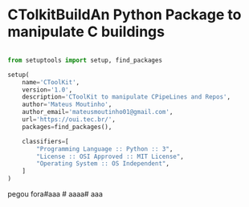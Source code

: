 # CTolkitBuildAn Python Package to manipulate C buildings


<!-- codeof:    setup.py   -->
~~~py

from setuptools import setup, find_packages

setup(
    name='CToolKit',
    version='1.0',
    description='CToolKit to manipulate CPipeLines and Repos',
    author='Mateus Moutinho',
    author_email='mateusmoutinho01@gmail.com',
    url='https://oui.tec.br/',
    packages=find_packages(),

    classifiers=[
        "Programming Language :: Python :: 3",
        "License :: OSI Approved :: MIT License",
        "Operating System :: OS Independent",
    ]
)
~~~


pegou fora#aaa # aaaa# aaa